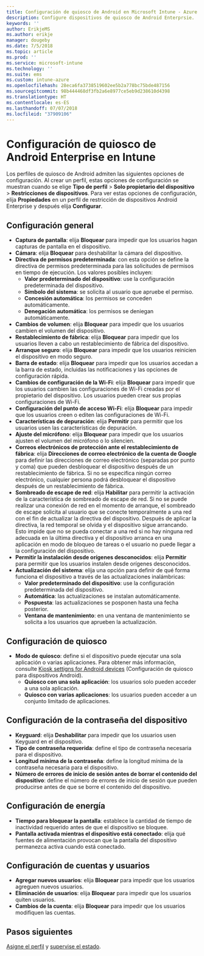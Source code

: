 ```yaml
---
title: Configuración de quiosco de Android en Microsoft Intune - Azure | Microsoft Docs
description: Configure dispositivos de quiosco de Android Enterprsie.
keywords: ''
author: ErikjeMS
ms.author: erikje
manager: dougeby
ms.date: 7/5/2018
ms.topic: article
ms.prod: ''
ms.service: microsoft-intune
ms.technology: ''
ms.suite: ems
ms.custom: intune-azure
ms.openlocfilehash: 28eca6fa3738519602ee5b2a778bc75bde487156
ms.sourcegitcommit: 98b444468df3fb2a6e8977ce5eb9d238610d4398
ms.translationtype: HT
ms.contentlocale: es-ES
ms.lasthandoff: 07/07/2018
ms.locfileid: "37909106"
---
```

# <a name="android-enterprise-kiosk-settings-in-intune"></a>Configuración de quiosco de Android Enterprise en Intune

Los perfiles de quiosco de Android admiten las siguientes opciones de configuración. Al crear un perfil, estas opciones de configuración se muestran cuando se elige **Tipo de perfil** > **Solo propietario del dispositivo** > **Restricciones de dispositivos**. Para ver estas opciones de configuración, elija **Propiedades** en un perfil de restricción de dispositivos Android Enterprise y después elija **Configurar**.

## <a name="general-settings"></a>Configuración general

- **Captura de pantalla**: elija **Bloquear** para impedir que los usuarios hagan capturas de pantalla en el dispositivo.
- **Cámara**: elija **Bloquear** para deshabilitar la cámara del dispositivo.
- **Directiva de permisos predeterminada**: con esta opción se define la directiva de permisos predeterminada para las solicitudes de permisos en tiempo de ejecución. Los valores posibles incluyen:
    - **Valor predeterminado del dispositivo**: use la configuración predeterminada del dispositivo.
    - **Símbolo del sistema**: se solicita al usuario que apruebe el permiso.
    - **Concesión automática**: los permisos se conceden automáticamente.
    - **Denegación automática**: los permisos se deniegan automáticamente.
- **Cambios de volumen**: elija **Bloquear** para impedir que los usuarios cambien el volumen del dispositivo.
- **Restablecimiento de fábrica**: elija **Bloquear** para impedir que los usuarios lleven a cabo un restablecimiento de fábrica del dispositivo.
- **Arranque seguro**: elija **Bloquear** para impedir que los usuarios reinicien el dispositivo en modo seguro.
- **Barra de estado**: elija **Bloquear** para impedir que los usuarios accedan a la barra de estado, incluidas las notificaciones y las opciones de configuración rápida.
- **Cambios de configuración de la Wi-Fi**: elija **Bloquear** para impedir que los usuarios cambien las configuraciones de Wi-Fi creadas por el propietario del dispositivo. Los usuarios pueden crear sus propias configuraciones de Wi-Fi.
- **Configuración del punto de acceso Wi-Fi**: elija **Bloquear** para impedir que los usuarios creen o editen las configuraciones de Wi-Fi.
- **Características de depuración**: elija **Permitir** para permitir que los usuarios usen las características de depuración.
- **Ajuste del micrófono**: elija **Bloquear** para impedir que los usuarios ajusten el volumen del micrófono o lo silencien.
- **Correos electrónicos de protección ante el restablecimiento de fábrica**: elija **Direcciones de correo electrónico de la cuenta de Google** para definir las direcciones de correo electrónico (separadas por punto y coma) que pueden desbloquear el dispositivo después de un restablecimiento de fábrica. Si no se especifica ningún correo electrónico, cualquier persona podrá desbloquear el dispositivo después de un restablecimiento de fábrica.
- **Sombreado de escape de red**: elija **Habilitar** para permitir la activación de la característica de sombreado de escape de red. Si no se puede realizar una conexión de red en el momento de arranque, el sombreado de escape solicita al usuario que se conecte temporalmente a una red con el fin de actualizar la directiva del dispositivo. Después de aplicar la directiva, la red temporal se olvida y el dispositivo sigue arrancando. Esto impide que no se pueda conectar a una red si no hay ninguna red adecuada en la última directiva y el dispositivo arranca en una aplicación en modo de bloqueo de tareas o el usuario no puede llegar a la configuración del dispositivo.
- **Permitir la instalación desde orígenes desconocidos**: elija **Permitir** para permitir que los usuarios instalen desde orígenes desconocidos.
- **Actualización del sistema**: elija una opción para definir de qué forma funciona el dispositivo a través de las actualizaciones inalámbricas:
    - **Valor predeterminado del dispositivo**: use la configuración predeterminada del dispositivo.
    - **Automática**: las actualizaciones se instalan automáticamente.
    - **Pospuesta**: las actualizaciones se posponen hasta una fecha posterior.
    - **Ventana de mantenimiento**: en una ventana de mantenimiento se solicita a los usuarios que aprueben la actualización.

## <a name="kiosk-settings"></a>Configuración de quiosco

- **Modo de quiosco**: define si el dispositivo puede ejecutar una sola aplicación o varias aplicaciones. Para obtener más información, consulte [Kiosk settigns for Android devices](android-kiosk-settings.md) (Configuración de quiosco para dispositivos Android).
    - **Quiosco con una sola aplicación**: los usuarios solo pueden acceder a una sola aplicación.
    - **Quiosco con varias aplicaciones**: los usuarios pueden acceder a un conjunto limitado de aplicaciones.

## <a name="device-password-settings"></a>Configuración de la contraseña del dispositivo

- **Keyguard**: elija **Deshabilitar** para impedir que los usuarios usen Keyguard en el dispositivo.
- **Tipo de contraseña requerida**: define el tipo de contraseña necesaria para el dispositivo.
- **Longitud mínima de la contraseña**: define la longitud mínima de la contraseña necesaria para el dispositivo.
- **Número de errores de inicio de sesión antes de borrar el contenido del dispositivo**: define el número de errores de inicio de sesión que pueden producirse antes de que se borre el contenido del dispositivo.

## <a name="power-settings"></a>Configuración de energía

- **Tiempo para bloquear la pantalla**: establece la cantidad de tiempo de inactividad requerido antes de que el dispositivo se bloquee.
- **Pantalla activada mientras el dispositivo está conectado**: elija qué fuentes de alimentación provocan que la pantalla del dispositivo permanezca activa cuando está conectado.

## <a name="users-and-accounts-settings"></a>Configuración de cuentas y usuarios

- **Agregar nuevos usuarios**: elija **Bloquear** para impedir que los usuarios agreguen nuevos usuarios.
- **Eliminación de usuarios**: elija **Bloquear** para impedir que los usuarios quiten usuarios.
- **Cambios de la cuenta**: elija **Bloquear** para impedir que los usuarios modifiquen las cuentas.

## <a name="next-steps"></a>Pasos siguientes
[Asigne el perfil](device-profile-assign.md) y [supervise el estado](device-profile-monitor.md).



